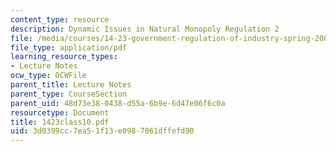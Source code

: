 ```yaml
---
content_type: resource
description: Dynamic Issues in Natural Monopoly Regulation 2
file: /media/courses/14-23-government-regulation-of-industry-spring-2003/3d0399cc7ea51f13e0987061dffefd90_1423class10.pdf
file_type: application/pdf
learning_resource_types:
- Lecture Notes
ocw_type: OCWFile
parent_title: Lecture Notes
parent_type: CourseSection
parent_uid: 48d73e38-0438-d55a-6b9e-6d47e06f6c0a
resourcetype: Document
title: 1423class10.pdf
uid: 3d0399cc-7ea5-1f13-e098-7061dffefd90
---
```


